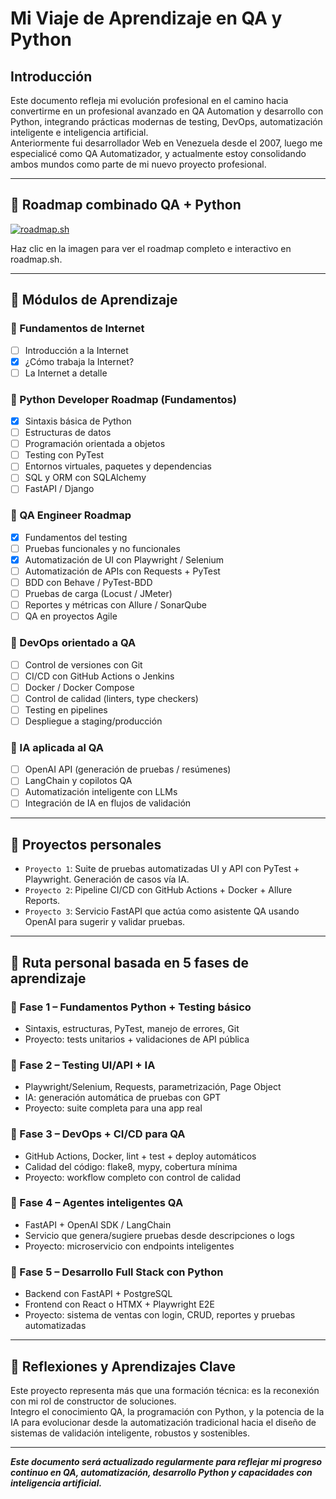 # Mi Viaje de Aprendizaje en QA y Python

## Introducción

Este documento refleja mi evolución profesional en el camino hacia convertirme en un profesional avanzado en QA Automation y desarrollo con Python, integrando prácticas modernas de testing, DevOps, automatización inteligente e inteligencia artificial.  
Anteriormente fui desarrollador Web en Venezuela desde el 2007, luego me especialicé como QA Automatizador, y actualmente estoy consolidando ambos mundos como parte de mi nuevo proyecto profesional.

---

## 🧭 Roadmap combinado QA + Python

[![roadmap.sh](https://roadmap.sh/card/tall/65ed0aa273b4b18a31f714cb?variant=dark&roadmaps=qa%2Cpython)](https://roadmap.sh)

Haz clic en la imagen para ver el roadmap completo e interactivo en roadmap.sh.

---

## 🧱 Módulos de Aprendizaje

### 📡 Fundamentos de Internet
- [ ] Introducción a la Internet
- [x] ¿Cómo trabaja la Internet?
- [ ] La Internet a detalle

### 🐍 Python Developer Roadmap (Fundamentos)
- [x] Sintaxis básica de Python
- [ ] Estructuras de datos
- [ ] Programación orientada a objetos
- [ ] Testing con PyTest
- [ ] Entornos virtuales, paquetes y dependencias
- [ ] SQL y ORM con SQLAlchemy
- [ ] FastAPI / Django

### 🧪 QA Engineer Roadmap
- [x] Fundamentos del testing
- [ ] Pruebas funcionales y no funcionales
- [x] Automatización de UI con Playwright / Selenium
- [ ] Automatización de APIs con Requests + PyTest
- [ ] BDD con Behave / PyTest-BDD
- [ ] Pruebas de carga (Locust / JMeter)
- [ ] Reportes y métricas con Allure / SonarQube
- [ ] QA en proyectos Agile

### 🧰 DevOps orientado a QA
- [ ] Control de versiones con Git
- [ ] CI/CD con GitHub Actions o Jenkins
- [ ] Docker / Docker Compose
- [ ] Control de calidad (linters, type checkers)
- [ ] Testing en pipelines
- [ ] Despliegue a staging/producción

### 🧠 IA aplicada al QA
- [ ] OpenAI API (generación de pruebas / resúmenes)
- [ ] LangChain y copilotos QA
- [ ] Automatización inteligente con LLMs
- [ ] Integración de IA en flujos de validación

---

## 💼 Proyectos personales

- `Proyecto 1`: Suite de pruebas automatizadas UI y API con PyTest + Playwright. Generación de casos vía IA.
- `Proyecto 2`: Pipeline CI/CD con GitHub Actions + Docker + Allure Reports.
- `Proyecto 3`: Servicio FastAPI que actúa como asistente QA usando OpenAI para sugerir y validar pruebas.

---

## 🧭 Ruta personal basada en 5 fases de aprendizaje

### 🔹 Fase 1 – Fundamentos Python + Testing básico
- Sintaxis, estructuras, PyTest, manejo de errores, Git
- Proyecto: tests unitarios + validaciones de API pública

### 🔹 Fase 2 – Testing UI/API + IA
- Playwright/Selenium, Requests, parametrización, Page Object
- IA: generación automática de pruebas con GPT
- Proyecto: suite completa para una app real

### 🔹 Fase 3 – DevOps + CI/CD para QA
- GitHub Actions, Docker, lint + test + deploy automáticos
- Calidad del código: flake8, mypy, cobertura mínima
- Proyecto: workflow completo con control de calidad

### 🔹 Fase 4 – Agentes inteligentes QA
- FastAPI + OpenAI SDK / LangChain
- Servicio que genera/sugiere pruebas desde descripciones o logs
- Proyecto: microservicio con endpoints inteligentes

### 🔹 Fase 5 – Desarrollo Full Stack con Python
- Backend con FastAPI + PostgreSQL
- Frontend con React o HTMX + Playwright E2E
- Proyecto: sistema de ventas con login, CRUD, reportes y pruebas automatizadas

---

## 💬 Reflexiones y Aprendizajes Clave

Este proyecto representa más que una formación técnica: es la reconexión con mi rol de constructor de soluciones.  
Integro el conocimiento QA, la programación con Python, y la potencia de la IA para evolucionar desde la automatización tradicional hacia el diseño de sistemas de validación inteligente, robustos y sostenibles.

---

_**Este documento será actualizado regularmente para reflejar mi progreso continuo en QA, automatización, desarrollo Python y capacidades con inteligencia artificial.**_
